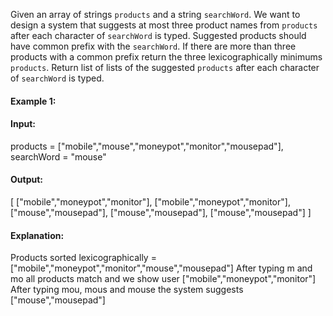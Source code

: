 Given an array of strings `products` and a string `searchWord`. We want to design a system that suggests at most three product names from `products` after each character of `searchWord` is typed. Suggested products should have common prefix with the `searchWord`. If there are more than three products with a common prefix return the three lexicographically minimums `products`. Return list of lists of the suggested `products` after each character of `searchWord` is typed. 

#### Example 1:

#### Input: 
products = ["mobile","mouse","moneypot","monitor","mousepad"], searchWord = "mouse"
#### Output: 
[
["mobile","moneypot","monitor"],
["mobile","moneypot","monitor"],
["mouse","mousepad"],
["mouse","mousepad"],
["mouse","mousepad"]
]
#### Explanation: 
Products sorted lexicographically = ["mobile","moneypot","monitor","mouse","mousepad"]
After typing m and mo all products match and we show user ["mobile","moneypot","monitor"]
After typing mou, mous and mouse the system suggests ["mouse","mousepad"]
